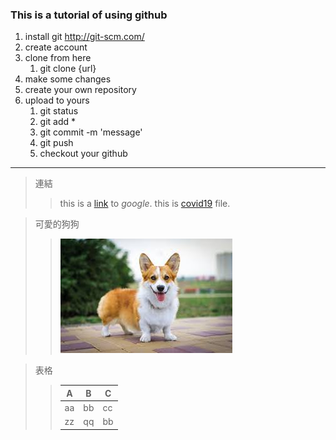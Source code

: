 ### This is a tutorial of using github

1. install git http://git-scm.com/
2. create account
3. clone from here
    1. git clone {url}
4. make some changes
5. create your own repository
6. upload to yours
    1. git status
    2. git add *
    3. git commit -m 'message'
    4. git push
    5. checkout your github

---
>連結
>>this is a [link](https://www.google.com/) to *google*.
>>this is [covid19](covid19.csv) file.

>可愛的狗狗
>>![dog](pic/corgi.jpeg)

>表格
>>|A|B|C|
>>|---|---|---|
>>|aa|bb|cc|
>>|zz|qq|bb|